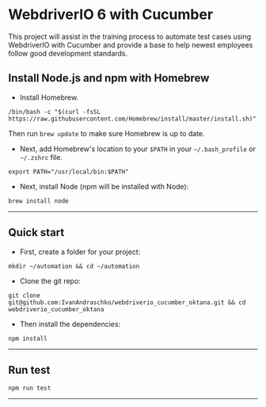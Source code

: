 # WebdriverIO 6 with Cucumber

This project will assist in the training process to automate test cases using WebdriverIO with Cucumber and provide a base to help newest employees follow good development standards.

## Install Node.js and npm with Homebrew 
- Install Homebrew.

```shell
/bin/bash -c "$(curl -fsSL https://raw.githubusercontent.com/Homebrew/install/master/install.sh)"
```
Then run `brew update` to make sure Homebrew is up to date.

- Next, add Homebrew's location to your `$PATH` in your `~/.bash_profile` or `~/.zshrc` file.
```shell
export PATH="/usr/local/bin:$PATH"
```

- Next, install Node (npm will be installed with Node):
```shell
brew install node
```
***

## Quick start
- First, create a folder for your project:
```shell 
mkdir ~/automation && cd ~/automation
```
- Clone the git repo:
```shell
git clone git@github.com:IvanAndraschko/webdriverio_cucumber_oktana.git && cd webdriverio_cucumber_oktana
```
- Then install the dependencies:
```shell
npm install
```
***
## Run test
```shell
npm run test
```
***



